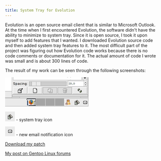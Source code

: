 ```yaml
---
title: System Tray for Evolution
---
```

Evolution is an open source email client that is similar to Microsoft Outlook.
At the time when I first encountered Evolution, the software didn't have the
ability to minimize to system tray. Since it is open source, I took it upon
myself to add features that I wanted. I downloaded Evolution source code and
then added system tray features to it. The most difficult part of the project
was figuring out how Evolution code works because there is no code comments or
documentation for it. The actual amount of code I wrote was small and is about
300 lines of code.

The result of my work can be seen through the following screenshots:

![](/images/evolution.systray.jpg)

![](/images/systray.jpg) - system tray icon

![](/images/new.email_.jpg) - new email notification icon

[Download my patch](/files/evolution.systray.patch.zip)

[My post on Gentoo Linux forums](http://forums.gentoo.org/viewtopic.php?t=254338)
